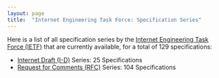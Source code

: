 ```yaml
---
layout: page
title:  "Internet Engineering Task Force: Specification Series"
---
```


Here is a list of all specification series by the [Internet Engineering Task Force (IETF)](http://www.ietf.org/) that are currently available, for a total of 129 specifications:

  * [Internet Draft (I-D)](I-D) Series: 25 Specifications
  * [Request for Comments (RFC)](RFC) Series: 104 Specifications
